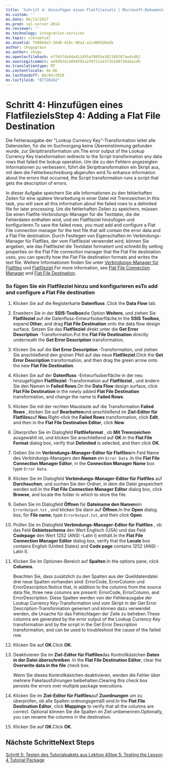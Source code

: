 ```yaml
---
title: 'Schritt 4: Hinzufügen eines Flatfileziels | Microsoft-Dokumentation'
ms.custom: ''
ms.date: 06/13/2017
ms.prod: sql-server-2014
ms.reviewer: ''
ms.technology: integration-services
ms.topic: conceptual
ms.assetid: f4088de3-16d8-419c-96a1-a2cd005d0a5b
author: chugugrace
ms.author: chugu
ms.openlocfilehash: eff65f4a94a412d55af8055e302195f87ae4cdb2
ms.sourcegitcommit: ad4d92dce894592a259721a1571b1d8736abacdb
ms.translationtype: MT
ms.contentlocale: de-DE
ms.lasthandoff: 08/04/2020
ms.locfileid: "87720242"
---
```

# <a name="step-4-adding-a-flat-file-destination"></a><span data-ttu-id="bfa97-102">Schritt 4: Hinzufügen eines Flatfileziels</span><span class="sxs-lookup"><span data-stu-id="bfa97-102">Step 4: Adding a Flat File Destination</span></span>
  <span data-ttu-id="bfa97-103">Die Fehlerausgabe der "Lookup Currency Key"-Transformation leitet alle Datenzeilen, für die im Suchvorgang keine Übereinstimmung gefunden wurde, zur Skripttransformation um.</span><span class="sxs-lookup"><span data-stu-id="bfa97-103">The error output of the Lookup Currency Key transformation redirects to the Script transformation any data rows that failed the lookup operation.</span></span> <span data-ttu-id="bfa97-104">Um die zu den Fehlern angezeigten Informationen zu verbessern, führt die Skripttransformation ein Skript aus, mit dem die Fehlerbeschreibung abgerufen wird.</span><span class="sxs-lookup"><span data-stu-id="bfa97-104">To enhance information about the errors that occurred, the Script transformation runs a script that gets the description of errors.</span></span>  
  
 <span data-ttu-id="bfa97-105">In dieser Aufgabe speichern Sie alle Informationen zu den fehlerhaften Zeilen für eine spätere Verarbeitung in einer Datei mit Trennzeichen.</span><span class="sxs-lookup"><span data-stu-id="bfa97-105">In this task, you will save all this information about the failed rows to a delimited file for later processing.</span></span> <span data-ttu-id="bfa97-106">Um die fehlerhaften Zeilen zu speichern, müssen Sie einen Flatfile-Verbindungs-Manager für die Textdatei, die die Fehlerdaten enthalten wird, und ein Flatfileziel hinzufügen und konfigurieren.</span><span class="sxs-lookup"><span data-stu-id="bfa97-106">To save the failed rows, you must add and configure a Flat File connection manager for the text file that will contain the error data and a Flat File destination.</span></span> <span data-ttu-id="bfa97-107">Durch Festlegen von Eigenschaften im Verbindungs-Manager für Flatfiles, der vom Flatfileziel verwendet wird, können Sie angeben, wie das Flatfileziel die Textdatei formatiert und schreibt.</span><span class="sxs-lookup"><span data-stu-id="bfa97-107">By setting properties on the Flat File connection manager that the Flat File destination uses, you can specify how the Flat File destination formats and writes the text file.</span></span> <span data-ttu-id="bfa97-108">Weitere Informationen finden Sie unter [Verbindungs-Manager für Flatfiles](connection-manager/file-connection-manager.md) und [Flatfileziel](data-flow/flat-file-destination.md).</span><span class="sxs-lookup"><span data-stu-id="bfa97-108">For more information, see [Flat File Connection Manager](connection-manager/file-connection-manager.md) and [Flat File Destination](data-flow/flat-file-destination.md).</span></span>  
  
### <a name="to-add-and-configure-a-flat-file-destination"></a><span data-ttu-id="bfa97-109">So fügen Sie ein Flatfileziel hinzu und konfigurieren es</span><span class="sxs-lookup"><span data-stu-id="bfa97-109">To add and configure a Flat File destination</span></span>  
  
1.  <span data-ttu-id="bfa97-110">Klicken Sie auf die Registerkarte **Datenfluss** .</span><span class="sxs-lookup"><span data-stu-id="bfa97-110">Click the **Data Flow** tab.</span></span>  
  
2.  <span data-ttu-id="bfa97-111">Erweitern Sie in der **SSIS-Toolbox**die Option **Weitere**, und ziehen Sie **Flatfileziel** auf die Datenfluss-Entwurfsoberfläche.</span><span class="sxs-lookup"><span data-stu-id="bfa97-111">In the **SSIS Toolbox**, expand **Other**, and drag **Flat File Destination** onto the data flow design surface.</span></span> <span data-ttu-id="bfa97-112">Setzen Sie das **Flatfileziel** direkt unter die **Get Error Description** -Transformation.</span><span class="sxs-lookup"><span data-stu-id="bfa97-112">Put the **Flat File Destination** directly underneath the **Get Error Description** transformation.</span></span>  
  
3.  <span data-ttu-id="bfa97-113">Klicken Sie auf die **Get Error Description** -Transformation, und ziehen Sie anschließend den grünen Pfeil auf das neue **Flatfileziel**.</span><span class="sxs-lookup"><span data-stu-id="bfa97-113">Click the **Get Error Description** transformation, and then drag the green arrow onto the new **Flat File Destination**.</span></span>  
  
4.  <span data-ttu-id="bfa97-114">Klicken Sie auf der **Datenfluss** -Entwurfsoberfläche in der neu hinzugefügten **Flatfileziel** -Transformation auf **Flatfileziel** , und ändern Sie den Namen in **Failed Rows**.</span><span class="sxs-lookup"><span data-stu-id="bfa97-114">On the **Data Flow** design surface, click **Flat File Destination** in the newly added **Flat File Destination** transformation, and change the name to **Failed Rows**.</span></span>  
  
5.  <span data-ttu-id="bfa97-115">Klicken Sie mit der rechten Maustaste auf die Transformation **Failed Rows** , klicken Sie auf **Bearbeiten**und anschließend im **Ziel-Editor für Flatfiles**auf **Neu**.</span><span class="sxs-lookup"><span data-stu-id="bfa97-115">Right-click the **Failed Rows** transformation, click **Edit**, and then in the **Flat File Destination Editor**, click **New**.</span></span>  
  
6.  <span data-ttu-id="bfa97-116">Überprüfen Sie im Dialogfeld **Flatfileformat** , ob **Mit Trennzeichen** ausgewählt ist, und klicken Sie anschließend auf **OK**.</span><span class="sxs-lookup"><span data-stu-id="bfa97-116">In the **Flat File Format** dialog box, verify that **Delimited** is selected, and then click **OK**.</span></span>  
  
7.  <span data-ttu-id="bfa97-117">Geben Sie im **Verbindungs-Manager-Editor für Flatfiles**im Feld Name des Verbindungs-Managers den **Namen** ein `Error Data` .</span><span class="sxs-lookup"><span data-stu-id="bfa97-117">In the **Flat File Connection Manager Editor**, in the **Connection Manager Name** box type `Error Data`.</span></span>  
  
8.  <span data-ttu-id="bfa97-118">Klicken Sie im Dialogfeld **Verbindungs-Manager-Editor für Flatfiles** auf **Durchsuchen**, und suchen Sie den Ordner, in dem die Datei gespeichert werden soll.</span><span class="sxs-lookup"><span data-stu-id="bfa97-118">In the **Flat File Connection Manager Editor** dialog box, click **Browse**, and locate the folder in which to store the file.</span></span>  
  
9. <span data-ttu-id="bfa97-119">Geben Sie im Dialogfeld **Öffnen** für **Dateiname den Namen**ein `ErrorOutput.txt` , und klicken Sie dann auf **Öffnen**.</span><span class="sxs-lookup"><span data-stu-id="bfa97-119">In the **Open** dialog box, for **File name**, type `ErrorOutput.txt`, and then click **Open**.</span></span>  
  
10. <span data-ttu-id="bfa97-120">Prüfen Sie im Dialogfeld **Verbindungs-Manager-Editor für Flatfiles** , ob das Feld **Gebietsschema** den Wert Englisch (USA) und das Feld **Codepage** den Wert 1252 (ANSI -Latin I) enthält.</span><span class="sxs-lookup"><span data-stu-id="bfa97-120">In the **Flat File Connection Manager Editor** dialog box, verify that the **Locale** box contains English (United States) and **Code page** contains 1252 (ANSI -Latin I).</span></span>  
  
11. <span data-ttu-id="bfa97-121">Klicken Sie im Optionen-Bereich auf **Spalten**.</span><span class="sxs-lookup"><span data-stu-id="bfa97-121">In the options pane, click **Columns**.</span></span>  
  
     <span data-ttu-id="bfa97-122">Beachten Sie, dass zusätzlich zu den Spalten aus der Quelldatendatei drei neue Spalten vorhanden sind: ErrorCode, ErrorColumn und ErrorDescription.</span><span class="sxs-lookup"><span data-stu-id="bfa97-122">Notice that, in addition to the columns from the source data file, three new columns are present: ErrorCode, ErrorColumn, and ErrorDescription.</span></span> <span data-ttu-id="bfa97-123">Diese Spalten werden von der Fehlerausgabe der Lookup Currency Key-Transformation und vom Skript in der Get Error Description-Transformation generiert und können dazu verwendet werden, die Ursache für das Fehlschlagen der Zeile zu beheben.</span><span class="sxs-lookup"><span data-stu-id="bfa97-123">These columns are generated by the error output of the Lookup Currency Key transformation and by the script in the Get Error Description transformation, and can be used to troubleshoot the cause of the failed row.</span></span>  
  
12. <span data-ttu-id="bfa97-124">Klicken Sie auf **OK**.</span><span class="sxs-lookup"><span data-stu-id="bfa97-124">Click **OK**.</span></span>  
  
13. <span data-ttu-id="bfa97-125">Deaktivieren Sie im **Ziel-Editor für Flatfiles**das Kontrollkästchen **Daten in der Datei überschreiben** .</span><span class="sxs-lookup"><span data-stu-id="bfa97-125">In the **Flat File Destination Editor**, clear the **Overwrite data in the file** check box.</span></span>  
  
     <span data-ttu-id="bfa97-126">Wenn Sie dieses Kontrollkästchen deaktivieren, werden die Fehler über mehrere Paketausführungen beibehalten.</span><span class="sxs-lookup"><span data-stu-id="bfa97-126">Clearing this check box persists the errors over multiple package executions.</span></span>  
  
14. <span data-ttu-id="bfa97-127">Klicken Sie im **Ziel-Editor für Flatfiles**auf **Zuordnungen** um zu überprüfen, ob alle Spalten ordnungsgemäß sind.</span><span class="sxs-lookup"><span data-stu-id="bfa97-127">In the **Flat File Destination Editor**, click **Mappings** to verify that all the columns are correct.</span></span> <span data-ttu-id="bfa97-128">Optional können Sie die Spalten im Ziel umbenennen.</span><span class="sxs-lookup"><span data-stu-id="bfa97-128">Optionally, you can rename the columns in the destination.</span></span>  
  
15. <span data-ttu-id="bfa97-129">Klicken Sie auf **OK**.</span><span class="sxs-lookup"><span data-stu-id="bfa97-129">Click **OK**.</span></span>  
  
## <a name="next-steps"></a><span data-ttu-id="bfa97-130">Nächste Schritte</span><span class="sxs-lookup"><span data-stu-id="bfa97-130">Next Steps</span></span>  
 [<span data-ttu-id="bfa97-131">Schritt 5: Testen des Tutorialpakets aus Lektion 4</span><span class="sxs-lookup"><span data-stu-id="bfa97-131">Step 5: Testing the Lesson 4 Tutorial Package</span></span>](../integration-services/lesson-4-5-testing-the-lesson-4-tutorial-package.md)  
  
  
